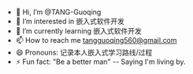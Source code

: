 - 👋 Hi, I’m @TANG-Guoqing
- 👀 I’m interested in 嵌入式软件开发
- 🌱 I’m currently learning 嵌入式软件开发
- 📫 How to reach me tangguoqing560@gmail.com
- 😄 Pronouns: 记录本人嵌入式学习路线/过程
- ⚡ Fun fact: "Be a better man"  -- Saying I'm living by.

